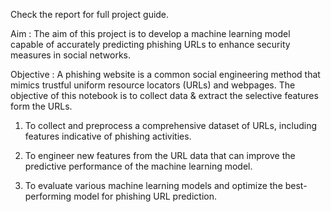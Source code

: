 Check the report for full project guide.

Aim : 
The aim of this project is to develop a machine learning model capable of accurately predicting phishing URLs to enhance security measures in social networks.


Objective :
A phishing website is a common social engineering method that mimics trustful uniform resource locators (URLs) and webpages. The objective of this notebook is to collect data & extract the selective features form the URLs.

1)	To collect and preprocess a comprehensive dataset of URLs, including features indicative of phishing activities.

2)	To engineer new features from the URL data that can improve the predictive performance of the machine learning model.


3)	To evaluate various machine learning models and optimize the best-performing model for phishing URL prediction.

